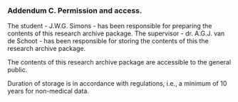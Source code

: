 ### Addendum C. Permission and access.

The student - J.W.G. Simons - has been responsible for preparing the contents of this research archive package. The 
supervisor - dr. A.G.J. van de Schoot - has been responsible for storing the contents of this the research archive 
package.  

The contents of this research archive package are accessible to the general public.

Duration of storage is in accordance with regulations, i.e., a minimum of 10 years for non-medical data. 
